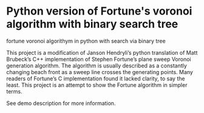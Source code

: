 # Python version of Fortune's voronoi algorithm with binary search tree
fortune voronoi algorithym in python with search via binary tree

This project is a modification of Janson Hendryli’s python translation of Matt Brubeck’s C++ implementation of Stephen Fortune’s plane sweep Voronoi generation algorithm. The algorithm is usually described as a constantly changing beach front as a sweep line crosses the generating points. Many readers of Fortune’s C implementation found it lacked clarity, to say the least. This project is an attempt to show the Fortune algorithm in simpler terms.

See demo description for more information.

